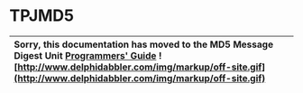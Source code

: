 <a href='Hidden comment: 
$Rev$
$Date$
'></a>

# TPJMD5 #

| Sorry, this documentation has moved to the MD5 Message Digest Unit **[Programmers' Guide](http://wiki.delphidabbler.com/index.php/Docs/TPJMD5)** ![http://www.delphidabbler.com/img/markup/off-site.gif](http://www.delphidabbler.com/img/markup/off-site.gif) |
|:---------------------------------------------------------------------------------------------------------------------------------------------------------------------------------------------------------------------------------------------------------------|